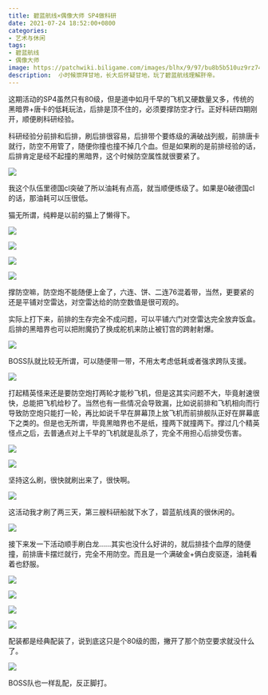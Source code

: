 ```yaml
---
title: 碧蓝航线×偶像大师 SP4做科研
date: 2021-07-24 18:52:00+0800
categories:
- 艺术与休闲
tags:
- 碧蓝航线
- 偶像大师
image: https://patchwiki.biligame.com/images/blhx/9/97/bu8b5b510uz9rz74be59lbv9v8nw6y5.png
description:  小时候崇拜甘地，长大后怀疑甘地，玩了碧蓝航线理解肝帝。
---
```


这期活动的SP4虽然只有80级，但是道中如月千早的飞机又硬数量又多，传统的黑暗界+唐卡的低耗玩法，后排是顶不住的，必须要撑防空才行。正好科研四期刚开，顺便刷科研经验。

科研经验分前排和后排，刷后排很容易，后排带个要练级的满破战列舰，前排唐卡就行，防空不用管了，随便你撞也撞不掉几个血。但是如果刷的是前排经验的话，后排肯定是经不起撞的黑暗界，这个时候防空属性就很要紧了。

![](https://raw.githubusercontent.com/yuukoamamiya/pic/master/20210724192159.jpg)

我这个队伍里德国cl突破了所以油耗有点高，就当顺便练级了。如果是0破德国cl的话，那油耗可以压很低。

猫无所谓，纯粹是以前的猫上了懒得下。

![](https://raw.githubusercontent.com/yuukoamamiya/pic/master/20210724192233.jpg)

![](https://raw.githubusercontent.com/yuukoamamiya/pic/master/20210724192246.jpg)

![](https://raw.githubusercontent.com/yuukoamamiya/pic/master/20210724192253.jpg)

![](https://raw.githubusercontent.com/yuukoamamiya/pic/master/20210724192314.jpg)

撑防空嘛，防空炮不能随便上金了，六连、饼、二连76混着带，当然，更要紧的还是平铺对空雷达，对空雷达给的防空数值是很可观的。

实际上打下来，前排的生存完全不成问题，可以平铺六门对空雷达完全放弃饭盒。后排的黑暗界也可以把附魔扔了换成舵机来防止被钉宫的跨射射爆。

![](https://raw.githubusercontent.com/yuukoamamiya/pic/master/20210724192833.jpg)

BOSS队就比较无所谓，可以随便带一带，不用太考虑低耗或者强求跨队支援。

![](https://raw.githubusercontent.com/yuukoamamiya/pic/master/20210724193921.jpg)

打起精英怪来还是要防空炮打两轮才能秒飞机，但是这其实问题不大，毕竟射速很快，总能把飞机给秒了。当然也有一些情况会导致漏，比如说前排和飞机相向而行导致防空炮只能打一轮，再比如说千早在屏幕顶上放飞机而前排舰队正好在屏幕底下之类的。但是也无所谓，毕竟黑暗界也不是纸，撞两下就撞两下。撑过几个精英怪点之后，去普通点对上千早的飞机就是乱杀了，完全不用担心后排受伤害。

![](https://raw.githubusercontent.com/yuukoamamiya/pic/master/20210724193859.jpg)

![](https://raw.githubusercontent.com/yuukoamamiya/pic/master/20210724200053.jpg)

坚持这么刷，很快就刷出来了，很快啊。

![](https://raw.githubusercontent.com/yuukoamamiya/pic/master/20210727215919.jpg)

这活动我才刷了两三天，第三艘科研船就下水了，碧蓝航线真的很休闲的。

![](https://raw.githubusercontent.com/yuukoamamiya/pic/master/20210727220001.jpg)

接下来发一下活动顺手刷白龙……其实也没什么好讲的，就后排挂个血厚的随便撞，前排唐卡摆烂就行，完全不用防空。而且是一个满破金+俩白皮驱逐，油耗看着也舒服。

![](https://raw.githubusercontent.com/yuukoamamiya/pic/master/20210727220052.jpg)

![](https://raw.githubusercontent.com/yuukoamamiya/pic/master/20210727220803.jpg)

![](https://raw.githubusercontent.com/yuukoamamiya/pic/master/20210727220815.jpg)

![](https://raw.githubusercontent.com/yuukoamamiya/pic/master/20210727220822.jpg)

配装都是经典配装了，说到底这只是个80级的图，撇开了那个防空要求就没什么了。

![](https://raw.githubusercontent.com/yuukoamamiya/pic/master/20210727220910.jpg)

BOSS队也一样乱配，反正脚打。